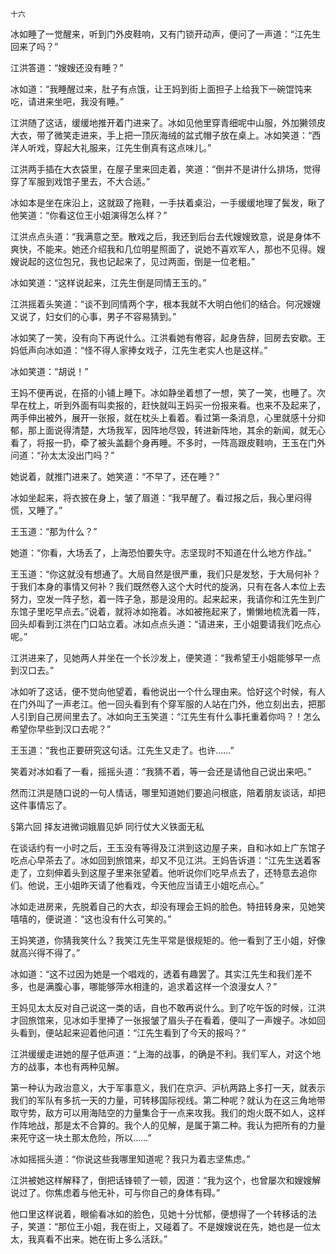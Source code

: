     十六 

   冰如睡了一觉醒来，听到门外皮鞋响，又有门锁开动声，便问了一声道：“江先生回来了吗？”

   江洪答道：“嫂嫂还没有睡？”

   冰如道：“我睡醒过来，肚子有点饿，让王妈到街上面担子上给我下一碗馄饨来吃，请进来坐吧，我没有睡。”

   江洪随了这话，缓缓地推开着门进来了。冰如见他里穿青细呢中山服，外加獭领皮大衣，带了微笑走进来，手上把一顶灰海绒的盆式帽子放在桌上。冰如笑道：“西洋人听戏，穿起大礼服来，江先生倒真有这点味儿。”

   江洪两手插在大衣袋里，在屋子里来回走着，笑道：“倒并不是讲什么排场，觉得穿了军服到戏馆子里去，不大合适。”

   冰如本是坐在床沿上，这就趿了拖鞋，一手扶着桌沿，一手缓缓地理了鬓发，瞅了他笑道：“你看这位王小姐演得怎么样？”

   江洪点点头道：“我满意之至。散戏之后，我还到后台去代嫂嫂致意，说是身体不爽快，不能来。她还介绍我和几位明星照面了，说她不喜欢军人，那也不见得。嫂嫂说起的这位包兄，我也记起来了，见过两面，倒是一位老粗。”

   冰如笑道：“这样说起来，江先生倒是同情王玉的。”

   江洪摇着头笑道：“谈不到同情两个字，根本我就不大明白他们的结合。何况嫂嫂又说了，妇女们的心事，男子不容易猜到。”

   冰如笑了一笑，没有向下再说什么。江洪看她有倦容，起身告辞，回房去安歇。王妈低声向冰如道：“怪不得人家捧女戏子，江先生老实人也是这样。”

   冰如笑道：“胡说！”

   王妈不便再说，在搭的小铺上睡下。冰如静坐着想了一想，笑了一笑，也睡了。次早在枕上，听到外面有叫卖报的，赶快就叫王妈买一份报来看。也来不及起来了，两手伸出被外，展开一张报，就在枕头上看着。看过第一条消息，心里就感十分抑郁，那上面说得清楚，大场我军，因阵地尽毁，转进新阵地，其余的新闻，就无心看了，将报一扔，牵了被头盖翻个身再睡。不多时，一阵高跟皮鞋响，王玉在门外问道：“孙太太没出门吗？”

   她说着，就推门进来了。她笑道：“不早了，还在睡？”

   冰如坐起来，将衣披在身上，皱了眉道：“我早醒了。看过报之后，我心里闷得慌，又睡了。”

   王玉道：“那为什么？”

   她道：“你看，大场丢了，上海恐怕要失守。志坚现时不知道在什么地方作战。”

   王玉道：“你这就没有想通了。大局自然是很严重，我们只是发愁，于大局何补？于我们本身的事情又何补？我们既然卷入这个大时代的旋涡，只有在各人本位上去努力，空发一阵子愁，着一阵子急，那是没用的。起来起来，我请你和江先生到广东馆子里吃早点去。”说着，就将冰如拖着。冰如被拖起来了，懒懒地梳洗着一阵，回头却看到江洪在门口站立着。冰如点点头道：“请进来，王小姐要请我们吃点心呢。”

   江洪进来了，见她两人并坐在一个长沙发上，便笑道：“我希望王小姐能够早一点到汉口去。”

   冰如听了这话，便不觉向他望着，看他说出一个什么理由来。恰好这个时候，有人在门外叫了一声老江。他一回头看到有个穿军服的人站在门外，他立刻出去，把那人引到自己房间里去了。冰如向王玉笑道：“江先生有什么事托重着你吗？！怎么希望你早些到汉口去呢？”

   王玉道：“我也正要研究这句话。江先生又走了。也许……”

   笑着对冰如看了一看，摇摇头道：“我猜不着，等一会还是请他自己说出来吧。”

   然而江洪是随口说的一句人情话，哪里知道她们要追问根底，陪着朋友谈话，却把这件事情忘了。

   §第六回 择友进微词娥眉见妒 同行仗大义铁面无私

   在谈话约有一小时之后，王玉没有等得及江洪到这边屋子来，自和冰如上广东馆子吃点心早茶去了。冰如回到旅馆来，却又不见江洪。王妈告诉道：“江先生送着客走了，立刻伸着头到这屋子里来张望着。他听说你们吃早点去了，还特意去追你们。他说，王小姐昨天请了他看戏，今天他应当请王小姐吃点心。”

   冰如走进房来，先脱着自己的大衣，却没有理会王妈的脸色。特扭转身来，见她笑嘻嘻的，便说道：“这也没有什么可笑的。”

   王妈笑道，你猜我笑什么？我笑江先生平常是很规矩的。他一看到了王小姐，好像就高兴得不得了。”

   冰如道：“这不过因为她是一个唱戏的，透着有趣罢了。其实江先生和我们差不多，也是满腹心事，哪能够萍水相逢的，追求着这样一个浪漫女人？”

   王妈见太太反对自己说这一类的话，自也不敢再说什么。到了吃午饭的时候，江洪才回旅馆来，见冰如手里捧了一张报皱了眉头子在看着，便叫了一声嫂子。冰如回头看到，便站起来迎着他问道：“江先生看到了今天的报吗？”

   江洪缓缓走进她的屋子低声道：“上海的战事，的确是不利。我们军人，对这个地方的战事，本也有两种见解。

   第一种认为政治意义，大于军事意义，我们在京沪、沪杭两路上多打一天，就表示我们的军队有多抗一天的力量，可转移国际视线。第二种呢？就认为在这三角地带取守势，敌方可以用海陆空的力量集合于一点来攻我。我们的炮火既不如人，这样作阵地战，那是太不合算的。我个人的见解，是属于第二种。我认为把所有的力量来死守这一块土那太危险，所以……”

   冰如摇摇头道：“你说这些我哪里知道呢？我只为着志坚焦虑。”

   江洪被她这样解释了，倒把话锋顿了一顿，因道：“我为这个，也曾屡次和嫂嫂解说过了。你焦虑着与他无补，可与你自己的身体有碍。”

   他口里这样说着，眼偷看冰如的脸色，见她十分忧郁，便想得了一个转移话的法子，笑道：“那位王小姐，我在街上，又碰着了。不是嫂嫂说在先，她也是一位太太，我真看不出来。她在街上多么活跃。”

